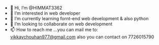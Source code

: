 - 👋 Hi, I’m @HIMMAT3362
- 👀 I’m interested in web developer
- 🌱 I’m currently learning fornt-end web development & also python
- 💞️ I’m looking to collaborate on web development 
- 📫 How to reach me ...you can mail me to: vikkaychouhan977@gmail.com  also you can contact on 7726015790

<!---
HIMMAT3362/HIMMAT3362 is a ✨ special ✨ repository because its `README.md` (this file) appears on your GitHub profile.
You can click the Preview link to take a look at your changes.
--->
